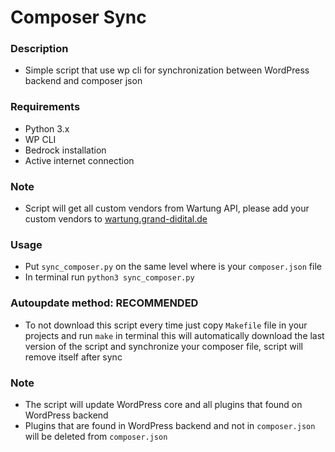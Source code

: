 # Composer Sync

### Description
- Simple script that use wp cli for synchronization between WordPress backend and composer json

### Requirements
- Python 3.x
- WP CLI
- Bedrock installation
- Active internet connection

### Note
- Script will get all custom vendors from Wartung API, please add your custom vendors to [wartung.grand-didital.de](wartung.grand-didital.de)

### Usage
- Put `sync_composer.py` on the same level where is your `composer.json` file
- In terminal run `python3 sync_composer.py`

### Autoupdate method: RECOMMENDED
- To not download this script every time just copy `Makefile` file in your projects and run `make` in terminal this 
will automatically download the last version of the script and synchronize your composer file, script will remove itself after sync

### Note
- The script will update WordPress core and all plugins that found on WordPress backend
- Plugins that are found in WordPress backend and not in `composer.json` will be deleted from `composer.json`
